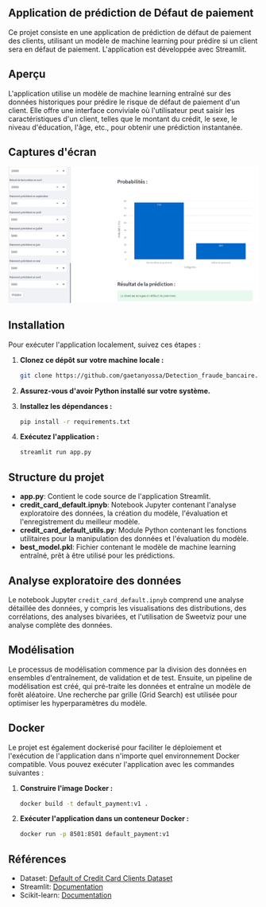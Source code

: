    ## Application de prédiction de Défaut de paiement
   
   Ce projet consiste en une application de prédiction de défaut de paiement des clients, utilisant un modèle de machine learning pour prédire si un client sera en défaut de paiement. L'application est développée avec Streamlit.
   
   ## Aperçu
   
   L'application utilise un modèle de machine learning entraîné sur des données historiques pour prédire le risque de défaut de paiement d'un client. Elle offre une interface conviviale où l'utilisateur peut saisir les caractéristiques d'un client, telles que le montant du crédit, le sexe, le niveau d'éducation, l'âge, etc., pour obtenir une prédiction instantanée.
   
   ## Captures d'écran
   
   ![image appli](./img_appli.png)
   
   ## Installation
   
   Pour exécuter l'application localement, suivez ces étapes :
   
   1. **Clonez ce dépôt sur votre machine locale :**
      ```bash
      git clone https://github.com/gaetanyossa/Detection_fraude_bancaire.git
      ```
   
   2. **Assurez-vous d'avoir Python installé sur votre système.**
   
   3. **Installez les dépendances :**
      ```bash
      pip install -r requirements.txt
      ```
   
   4. **Exécutez l'application :**
      ```bash
      streamlit run app.py
      ```
   
   ## Structure du projet
   
   - **app.py**: Contient le code source de l'application Streamlit.
   - **credit_card_default.ipnyb**: Notebook Jupyter contenant l'analyse exploratoire des données, la création du modèle, l'évaluation et l'enregistrement du meilleur modèle.
   - **credit_card_default_utils.py**: Module Python contenant les fonctions utilitaires pour la manipulation des données et l'évaluation du modèle.
   - **best_model.pkl**: Fichier contenant le modèle de machine learning entraîné, prêt à être utilisé pour les prédictions.
   
   ## Analyse exploratoire des données
   
   Le notebook Jupyter `credit_card_default.ipnyb` comprend une analyse détaillée des données, y compris les visualisations des distributions, des corrélations, des analyses bivariées, et l'utilisation de Sweetviz pour une analyse complète des données.
   
   ## Modélisation
   
   Le processus de modélisation commence par la division des données en ensembles d'entraînement, de validation et de test. Ensuite, un pipeline de modélisation est créé, qui pré-traite les données et entraîne un modèle de forêt aléatoire. Une recherche par grille (Grid Search) est utilisée pour optimiser les hyperparamètres du modèle.
   
   ## Docker
   
   Le projet est également dockerisé pour faciliter le déploiement et l'exécution de l'application dans n'importe quel environnement Docker compatible. Vous pouvez exécuter l'application avec les commandes suivantes :
   
   1. **Construire l'image Docker :**
      ```bash
      docker build -t default_payment:v1 .
      ```
   
   2. **Exécuter l'application dans un conteneur Docker :**
      ```bash
      docker run -p 8501:8501 default_payment:v1
      ```
   
   ## Références
   
   - Dataset: [Default of Credit Card Clients Dataset](https://www.kaggle.com/uciml/default-of-credit-card-clients-dataset)
   - Streamlit: [Documentation](https://docs.streamlit.io/)
   - Scikit-learn: [Documentation](https://scikit-learn.org/stable/documentation.html)

